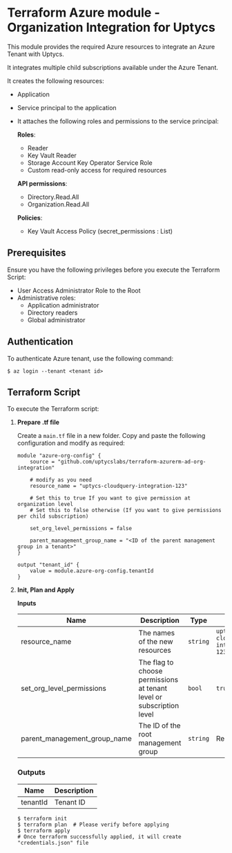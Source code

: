 # Terraform Azure module - Organization Integration for Uptycs

This module provides the required Azure resources to integrate an Azure Tenant with Uptycs.

It integrates multiple child subscriptions available under the Azure Tenant.

It creates the following resources:
* Application
* Service principal to the application
* It attaches the following roles and permissions to the service principal:
  
  **Roles**:
  - Reader
  - Key Vault Reader
  - Storage Account Key Operator Service Role
  - Custom read-only access for required resources
  
  **API permissions**:
  - Directory.Read.All
  - Organization.Read.All
  
  **Policies**:
  - Key Vault Access Policy (secret_permissions : List)

## Prerequisites

Ensure you have the following privileges before you execute the Terraform Script:

* User Access Administrator Role to the Root
* Administrative roles:
  * Application administrator
  * Directory readers
  * Global administrator

## Authentication

To authenticate Azure tenant, use the following command:

```
$ az login --tenant <tenant id>
```

## Terraform Script

To execute the Terraform script:

1. **Prepare .tf file**

   Create a `main.tf` file in a new folder. Copy and paste the following configuration and modify as required:

   ```
   module "azure-org-config" {
       source = "github.com/uptycslabs/terraform-azurerm-ad-org-integration"

       # modify as you need
       resource_name = "uptycs-cloudquery-integration-123"

       # Set this to true If you want to give permission at organization level
       # Set this to false otherwise (If you want to give permissions per child subscription)

       set_org_level_permissions = false

       parent_management_group_name = "<ID of the parent management group in a tenant>"
   }

   output "tenant_id" {
       value = module.azure-org-config.tenantId
   }
   ```

2. **Init, Plan and Apply**

   **Inputs**

   | Name                         | Description                                                          | Type     | Default                             |
   | ---------------------------- | -------------------------------------------------------------------- | -------- | ----------------------------------- |
   | resource_name                | The names of the new resources                                       | `string` | `uptycs-cloudquery-integration-123` |
   | set_org_level_permissions    | The flag to choose permissions at tenant level or subscription level | `bool`   | `true`                              |
   | parent_management_group_name | The ID of the root management group                                  | `string` | Required                            |

   ### Outputs

   | Name     | Description |
   | -------- | ----------- |
   | tenantId | Tenant ID   |

   ```
   $ terraform init
   $ terraform plan  # Please verify before applying
   $ terraform apply
   # Once terraform successfully applied, it will create "credentials.json" file
   ```
